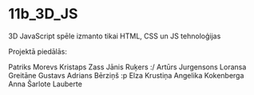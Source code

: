 # 11b_3D_JS
3D JavaScript spēle
izmanto tikai HTML, CSS un JS tehnoloģijas

Projektā piedālās:

Patriks Morevs
Kristaps Zass
Jānis Ruķers :/
Artūrs Jurgensons
Loransa Greitāne
Gustavs Adrians Bērziņš :p
Elza Krustiņa
Angelika Kokenberga
Anna Šarlote Lauberte